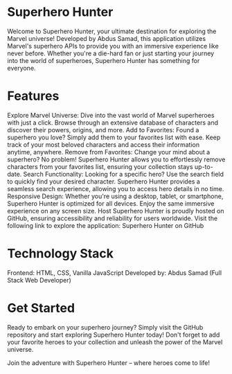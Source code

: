 
# Superhero Hunter
Welcome to Superhero Hunter, your ultimate destination for exploring the Marvel universe! Developed by Abdus Samad, this application utilizes Marvel's superhero APIs to provide you with an immersive experience like never before. Whether you're a die-hard fan or just starting your journey into the world of superheroes, Superhero Hunter has something for everyone.

# Features
Explore Marvel Universe: Dive into the vast world of Marvel superheroes with just a click. Browse through an extensive database of characters and discover their powers, origins, and more.
Add to Favorites: Found a superhero you love? Simply add them to your favorites list with ease. Keep track of your most beloved characters and access their information anytime, anywhere.
Remove from Favorites: Change your mind about a superhero? No problem! Superhero Hunter allows you to effortlessly remove characters from your favorites list, ensuring your collection stays up-to-date.
Search Functionality: Looking for a specific hero? Use the search field to quickly find your desired character. Superhero Hunter provides a seamless search experience, allowing you to access hero details in no time.
Responsive Design: Whether you're using a desktop, tablet, or smartphone, Superhero Hunter is optimized for all devices. Enjoy the same immersive experience on any screen size.
Host
Superhero Hunter is proudly hosted on GitHub, ensuring accessibility and reliability for users worldwide. Visit the following link to explore the application: Superhero Hunter on GitHub

# Technology Stack
Frontend: HTML, CSS, Vanilla JavaScript
Developed by: Abdus Samad (Full Stack Web Developer)

# Get Started
Ready to embark on your superhero journey? Simply visit the GitHub repository and start exploring Superhero Hunter today! Don't forget to add your favorite heroes to your collection and unleash the power of the Marvel universe.

Join the adventure with Superhero Hunter – where heroes come to life!